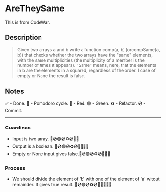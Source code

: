# AreTheySame

This is from CodeWar.

## Description

> Given two arrays a and b write a function comp(a, b) (orcompSame(a, b)) that checks whether the two arrays have the "same" elements, with the same multiplicities (the multiplicity of a member is the number of times it appears). "Same" means, here, that the elements in b are the elements in a squared, regardless of the order. I case of empty or None the result is false.

## Notes

 ✅ - Done.
 🍅 - Pomodoro cycle.
 🔴 - Red.
 🟢 - Green.
 ♻️ - Refactor.
 💿 - Commit.

---

### Guardinas

- Input is two array. 🔴💿🟢💿♻️💿🍅✅
- Output is a boolean. 🔴💿🟢💿♻️💿🍅🍅🍅✅
- Empty or None input gives false.🔴💿🟢💿♻️💿🍅🍅✅
  
### Process

- We should divide the element of 'b' with one of the element of 'a' witout remainder. It gives true result. 🔴💿🟢💿♻️💿🍅🍅🍅🍅✅
